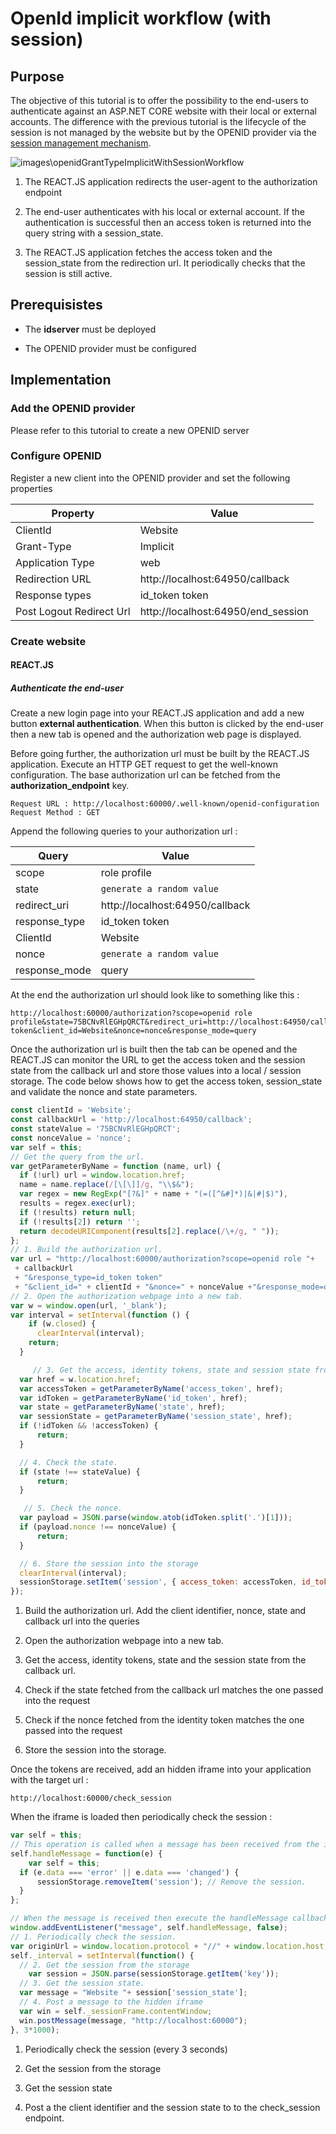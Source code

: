# OpenId implicit workflow (with session)

## Purpose

The objective of this tutorial is to offer the possibility to the end-users to authenticate against an ASP.NET CORE website with their local or external accounts. The difference with the previous tutorial is the lifecycle of the session is not managed by the website but by the OPENID provider via the [session management mechanism](http://openid.net/specs/openid-connect-session-1_0.html). 

![images\openidGrantTypeImplicitWithSessionWorkflow](images\openidGrantTypeImplicitWithSessionWorkflow.png)

1. The REACT.JS application redirects the user-agent to the authorization endpoint

2. The end-user authenticates with his local or external account. If the authentication is successful then an access token is returned into the query string with a session_state.

3. The REACT.JS application fetches the access token and the session_state from the redirection url. It periodically checks that the session is still active.

## Prerequisistes

* The **idserver** must be deployed

* The OPENID provider must be configured

## Implementation

### Add the OPENID provider

Please refer to this tutorial to create a new OPENID server

### Configure OPENID

Register a new client into the OPENID provider and set the following properties

| Property                 | Value                              |
| ------------------------ | ---------------------------------- |
| ClientId                 | Website                            |
| Grant-Type               | Implicit                           |
| Application Type         | web                                |
| Redirection URL          | http://localhost:64950/callback    |
| Response types           | id_token token                     |
| Post Logout Redirect Url | http://localhost:64950/end_session |

### Create website

#### REACT.JS

##### Authenticate the end-user

Create a new login page into your REACT.JS application and add a new button **external authentication**. When this button is clicked by the end-user then a new tab is opened and the authorization web page is displayed.

Before going further, the authorization url must be built by the REACT.JS application. Execute an HTTP GET request to get the well-known configuration. The base authorization url can be fetched from the **authorization_endpoint** key.

```textile
Request URL : http://localhost:60000/.well-known/openid-configuration
Request Method : GET
```

Append the following queries to your authorization url :

| Query         | Value                           |
| ------------- | ------------------------------- |
| scope         | role profile                    |
| state         | ```generate a random value```   |
| redirect_uri  | http://localhost:64950/callback |
| response_type | id_token token                  |
| ClientId      | Website                         |
| nonce         | ```generate a random value```   |
| response_mode | query                           |

At the end the authorization url should look like to something like this :

```textile
http://localhost:60000/authorization?scope=openid role profile&state=75BCNvRlEGHpQRCT&redirect_uri=http://localhost:64950/callback&response_type=id_token token&client_id=Website&nonce=nonce&response_mode=query
```

Once the authorization url is built then the tab can be opened and the REACT.JS can monitor the URL to get the access token and the session state from the callback url  and store those values into a local / session storage. The code below shows how to get the access token, session_state and validate the nonce and state parameters.

```javascript
const clientId = 'Website';
const callbackUrl = 'http://localhost:64950/callback';
const stateValue = '75BCNvRlEGHpQRCT';
const nonceValue = 'nonce';
var self = this;
// Get the query from the url.
var getParameterByName = function (name, url) {
  if (!url) url = window.location.href;
  name = name.replace(/[\[\]]/g, "\\$&");
  var regex = new RegExp("[?&]" + name + "(=([^&#]*)|&|#|$)"),
  results = regex.exec(url);
  if (!results) return null;
  if (!results[2]) return '';
  return decodeURIComponent(results[2].replace(/\+/g, " "));
};
// 1. Build the authorization url.
var url = "http://localhost:60000/authorization?scope=openid role "+                    "profile&state="+stateValue+"&redirect_uri="
 + callbackUrl
 + "&response_type=id_token token"
 + "&client_id=" + clientId + "&nonce=" + nonceValue +"&response_mode=query";
// 2. Open the authorization webpage into a new tab.
var w = window.open(url, '_blank');
var interval = setInterval(function () {
    if (w.closed) {
      clearInterval(interval);
    return;
  }

     // 3. Get the access, identity tokens, state and session state from the callback url.
  var href = w.location.href;
  var accessToken = getParameterByName('access_token', href);
  var idToken = getParameterByName('id_token', href);
  var state = getParameterByName('state', href);          
  var sessionState = getParameterByName('session_state', href);
  if (!idToken && !accessToken) {
      return;
  }

  // 4. Check the state.
  if (state !== stateValue) {
      return;
  }

   // 5. Check the nonce.
  var payload = JSON.parse(window.atob(idToken.split('.')[1]));
  if (payload.nonce !== nonceValue) {
      return;
  }

  // 6. Store the session into the storage
  clearInterval(interval);
  sessionStorage.setItem('session', { access_token: accessToken, id_token: idToken })
});
```

1. Build the authorization url. Add the client identifier, nonce, state and callback url into the queries

2. Open the authorization webpage into a new tab.

3. Get the access, identity tokens, state and the session state from the callback url.

4. Check if the state fetched from the callback url matches the one passed into the request

5. Check if the nonce fetched from the identity token matches the one passed into the request

6. Store the session into the storage.

Once the tokens are received, add an hidden iframe into your application with the target url : 

```textile
http://localhost:60000/check_session
```

When the iframe is loaded then periodically check the session :

```javascript
var self = this;
// This operation is called when a message has been received from the iframe.
self.handleMessage = function(e) { 
    var self = this;
  if (e.data === 'error' || e.data === 'changed') {
      sessionStorage.removeItem('session'); // Remove the session.
  }
};

// When the message is received then execute the handleMessage callback.
window.addEventListener("message", self.handleMessage, false);
// 1. Periodically check the session.
var originUrl = window.location.protocol + "//" + window.location.host;
self._interval = setInterval(function() { 
  // 2. Get the session from the storage
    var session = JSON.parse(sessionStorage.getItem('key'));
  // 3. Get the session state.
  var message = "Website "+ session['session_state'];
  // 4. Post a message to the hidden iframe
  var win = self._sessionFrame.contentWindow;
  win.postMessage(message, "http://localhost:60000");
}, 3*1000);
```

1. Periodically check the session (every 3 seconds)

2. Get the session from the storage

3. Get the session state

4. Post a the client identifier and the session state to to the check_session endpoint.
